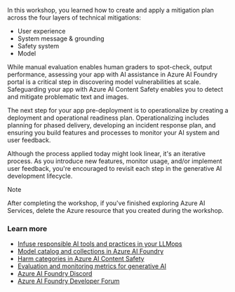 In this workshop, you learned how to create and apply a mitigation plan across the four layers of technical mitigations:
 
- User experience
- System message & grounding
- Safety system
- Model 

While manual evaluation enables human graders to spot-check, output performance, assessing your app with AI assistance in Azure AI Foundry portal is a critical step in discovering model vulnerabilities at scale. Safeguarding your app with Azure AI Content Safety enables you to detect and mitigate problematic text and images. 

The next step for your app pre-deployment is to operationalize by creating a deployment and operational readiness plan. Operationalizing includes planning for phased delivery, developing an incident response plan, and ensuring you build features and processes to monitor your AI system and user feedback.

Although the process applied today might look linear, it's an iterative process. As you introduce new features, monitor usage, and/or implement user feedback, you're encouraged to revisit each step in the generative AI development lifecycle.

> [!NOTE]
> After completing the workshop, if you've finished exploring Azure AI Services, delete the Azure resource that you created during the workshop.

### Learn more

- [Infuse responsible AI tools and practices in your LLMops](https://azure.microsoft.com/blog/infuse-responsible-ai-tools-and-practices-in-your-llmops/)
- [Model catalog and collections in Azure AI Foundry](/azure/ai-studio/how-to/model-catalog-overview)
- [Harm categories in Azure AI Content Safety](/azure/ai-services/content-safety/concepts/harm-categories)
- [Evaluation and monitoring metrics for generative AI](/azure/ai-studio/concepts/evaluation-metrics-built-in)
- [Azure AI Foundry Discord](https://aka.ms/azureaifoundry/discord)
- [Azure AI Foundry Developer Forum](https://aka.ms/azureaifoundry/forum)
